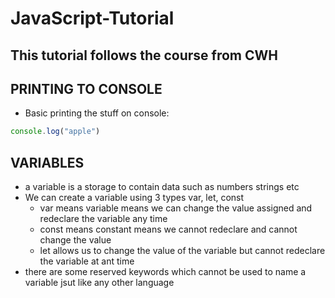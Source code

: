 # JavaScript-Tutorial
## This tutorial follows the course from CWH


## PRINTING TO CONSOLE
- Basic printing the stuff on console:
```js
console.log("apple")
```

## VARIABLES
- a variable is a storage to contain data such as numbers strings etc
- We can create a variable using 3 types var, let, const
    - var means variable means we can change the value assigned and redeclare the variable any time
    - const means constant means we cannot redeclare and cannot change the value
    - let allows us to change the value of the variable but cannot redeclare the variable at ant time
- there are some reserved keywords which cannot be used to name a variable jsut like any other language

